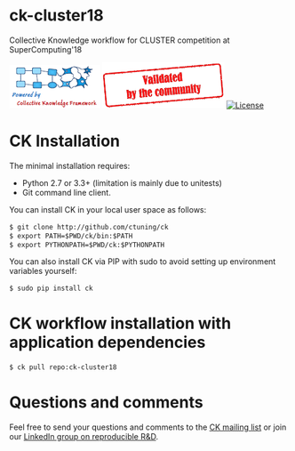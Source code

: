 # ck-cluster18
Collective Knowledge workflow for CLUSTER competition at SuperComputing'18

[![logo](https://github.com/ctuning/ck-guide-images/blob/master/logo-powered-by-ck.png)](https://github.com/ctuning/ck)
[![logo](https://github.com/ctuning/ck-guide-images/blob/master/logo-validated-by-the-community-simple.png)](http://cTuning.org)
[![License](https://img.shields.io/badge/License-BSD%203--Clause-blue.svg)](https://opensource.org/licenses/BSD-3-Clause)

# CK Installation

The minimal installation requires:

* Python 2.7 or 3.3+ (limitation is mainly due to unitests)
* Git command line client.

You can install CK in your local user space as follows:

```
$ git clone http://github.com/ctuning/ck
$ export PATH=$PWD/ck/bin:$PATH
$ export PYTHONPATH=$PWD/ck:$PYTHONPATH
```

You can also install CK via PIP with sudo to avoid setting up environment variables yourself:

```
$ sudo pip install ck
```

# CK workflow installation with application dependencies

```
$ ck pull repo:ck-cluster18
```



# Questions and comments

Feel free to send your questions and comments to the [CK mailing list](http://groups.google.com/group/collective-knowledge)
or join our [LinkedIn group on reproducible R&D](https://www.linkedin.com/groups?home=&gid=7433414&trk=my_groups-tile-grp).
